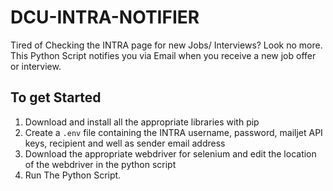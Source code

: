 # DCU-INTRA-NOTIFIER
Tired of Checking the INTRA page for new Jobs/ Interviews? Look no more. This Python Script notifies you via Email when you receive a new job offer or interview.

## To get Started
1. Download and install all the appropriate libraries with pip
2. Create a ```.env``` file containing the INTRA username, password, mailjet API keys, recipient and well as sender email address
3. Download the appropriate webdriver for selenium and edit the location of the webdriver in the python script
4. Run The Python Script.
